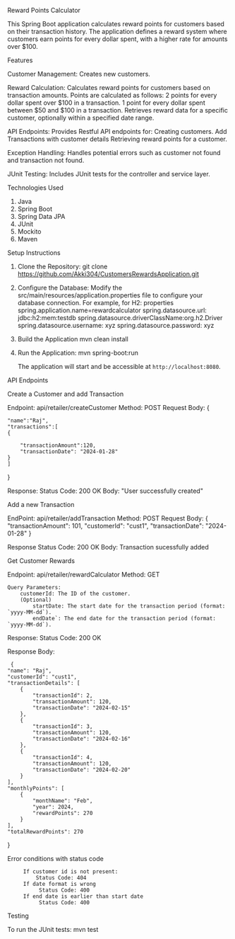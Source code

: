 Reward Points Calculator

This Spring Boot application calculates reward points for customers based on their transaction history.  The application defines a reward system where customers earn points for every dollar spent, with a higher rate for amounts over $100.

 Features

 Customer Management:
     Creates new customers.
      
Reward Calculation:
     Calculates reward points for customers based on transaction amounts.
     Points are calculated as follows:
         2 points for every dollar spent over $100 in a transaction.
         1 point for every dollar spent between $50 and $100 in a transaction.
     Retrieves reward data for a specific customer, optionally within a specified date range.
      
API Endpoints:
     Provides Restful API endpoints for:
         Creating customers.
         Add Transactions with customer details
         Retrieving reward points for a customer.
          
Exception Handling:
     Handles potential errors such as customer not found and transaction not found.
      
JUnit Testing:
     Includes JUnit tests for the controller and service layer.


 Technologies Used

1.	Java
2.	Spring Boot
3.	Spring Data JPA
4.	JUnit
5.	Mockito
6.	Maven

Setup Instructions

1.  Clone the Repository:
    git clone https://github.com/Akki304/CustomersRewardsApplication.git

2.  Configure the Database:
Modify the src/main/resources/application.properties file to configure your database connection.  For example, for H2:
        properties
spring.application.name=rewardcalculator
 spring.datasource.url: jdbc:h2:mem:testdb
spring.datasource.driverClassName:org.h2.Driver
spring.datasource.username: xyz
spring.datasource.password: xyz
        

3.  Build the Application
    mvn clean install

4.  Run the Application:
    mvn spring-boot:run
   

    The application will start and be accessible at `http://localhost:8080`.


API Endpoints

Create a Customer and add Transaction

Endpoint: api/retailer/createCustomer
Method:  POST
Request Body:
     {
    
    "name":"Raj",
    "transactions":[
    {
        
        "transactionAmount":120,
        "transactionDate": "2024-01-28"
    }
    ]
}

    
Response:
     Status Code: 200 OK
     Body: "User successfully created"


Add a new Transaction

EndPoint: api/retailer/addTransaction
Method: POST
Request Body:
{
    "transactionAmount": 101,
    "customerId": "cust1",
    "transactionDate": "2024-01-28"
}

Response
  Status Code: 200 OK
  Body: Transaction sucessfully added




Get Customer Rewards

Endpoint: api/retailer/rewardCalculator
Method: GET

    Query Parameters:
        customerId: The ID of the customer.
     	(Optional)
    	 	startDate: The start date for the transaction period (format: `yyyy-MM-dd`).
    		endDate`: The end date for the transaction period (format: `yyyy-MM-dd`).
Response:
              Status Code: 200 OK

Response Body:

     {
    "name": "Raj",
    "customerId": "cust1",
    "transactionDetails": [
        {
            "transactionId": 2,
            "transactionAmount": 120,
            "transactionDate": "2024-02-15"
        },
        {
            "transactionId": 3,
            "transactionAmount": 120,
            "transactionDate": "2024-02-16"
        },
        {
            "transactionId": 4,
            "transactionAmount": 120,
            "transactionDate": "2024-02-20"
        }
    ],
    "monthlyPoints": [
        {
            "monthName": "Feb",
            "year": 2024,
            "rewardPoints": 270
        }
    ],
    "totalRewardPoints": 270
}

  Error conditions with status code
        
         If customer id is not present:
             Status Code: 404
         If date format is wrong
              Status Code: 400
         If end date is earlier than start date
              Status Code: 400


 Testing

To run the JUnit tests:
mvn test
